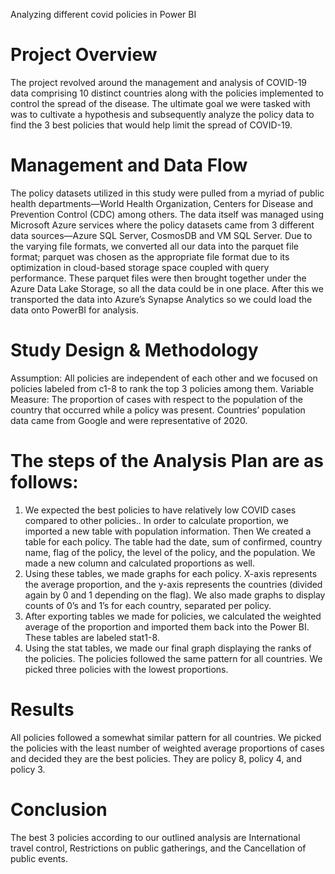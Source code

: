 Analyzing different covid policies in Power BI

# Project Overview 
The project revolved around the management and analysis of COVID-19 data comprising 10 distinct countries along with the policies implemented to control the spread of the disease. The ultimate goal we were tasked with was to cultivate a hypothesis and subsequently analyze the policy data to find the 3 best policies that would help limit the spread of COVID-19. 
# Management and Data Flow 
The policy datasets utilized in this study were pulled from a myriad of public health departments—World Health Organization, Centers for Disease and Prevention Control (CDC) among others. The data itself was managed using Microsoft Azure services where the policy datasets came from 3 different data sources—Azure SQL Server, CosmosDB and VM SQL Server. Due to the varying file formats, we converted all our data into the parquet file format; parquet was chosen as the appropriate file format due to its optimization in cloud-based storage space coupled with query performance. These parquet files were then brought together under the Azure Data Lake Storage, so all the data could be in one place. After this we transported the data into Azure’s Synapse Analytics so we could load the data onto PowerBI for analysis. 
# Study Design & Methodology 
Assumption: All policies are independent of each other and we focused on policies labeled from c1-8 to rank the top 3 policies among them. 
Variable Measure: The proportion of cases with respect to the population of the country that occurred while a policy was present. Countries’ population data came from Google and were representative of 2020. 
# The steps of the Analysis Plan are as follows: 
1. We expected the best policies to have relatively low COVID cases compared to other policies.. In order to calculate proportion, we imported a new table with population information. Then We created a table for each policy. The table had the date, sum of confirmed, country name, flag of the policy, the level of the policy, and the population. We made a new column and calculated proportions as well.
2. Using these tables, we made graphs for each policy. X-axis represents the average proportion, and the y-axis represents the countries (divided again by 0 and 1 depending on the flag). We also made graphs to display counts of 0’s and 1’s for each country, separated per policy. 
3. After exporting tables we made for policies, we calculated the weighted average of the proportion and imported them back into the Power BI.  These tables are labeled stat1-8.  
4. Using the stat tables, we made our final graph displaying the ranks of the policies. The policies followed the same pattern for all countries. We picked three policies with the lowest proportions.
# Results 
All policies followed a somewhat similar pattern for all countries. We picked the policies with the least number of weighted average proportions of cases and decided they are the best policies. They are policy 8, policy 4, and policy 3. 
# Conclusion
The best 3 policies according to our outlined analysis are International travel control, Restrictions on public gatherings, and the Cancellation of public events. 
